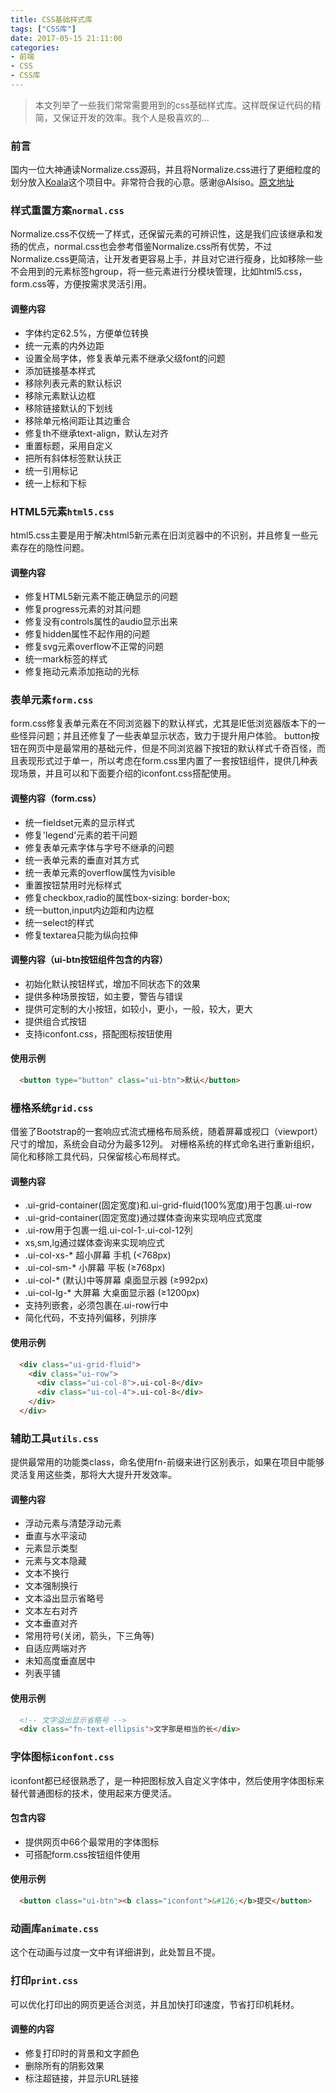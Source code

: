 ```yaml
---
title: CSS基础样式库
tags: ["CSS库"]
date: 2017-05-15 21:11:00
categories:
- 前端
- CSS
- CSS库
---
```

> 本文列举了一些我们常常需要用到的css基础样式库。这样既保证代码的精简，又保证开发的效率。我个人是极喜欢的...

<!-- more -->
### 前言
国内一位大神通读Normalize.css源码，并且将Normalize.css进行了更细粒度的划分放入[Koala](https://github.com/Alsiso/Koala)这个项目中。非常符合我的心意。感谢@Alsiso。[原文地址](http://segmentfault.com/a/1190000003055238)
### 样式重置方案`normal.css`
Normalize.css不仅统一了样式，还保留元素的可辨识性，这是我们应该继承和发扬的优点，normal.css也会参考借鉴Normalize.css所有优势，不过Normalize.css更简洁，让开发者更容易上手，并且对它进行瘦身，比如移除一些不会用到的元素标签hgroup，将一些元素进行分模块管理，比如html5.css，form.css等，方便按需求灵活引用。
#### 调整内容
- 字体约定62.5%，方便单位转换
- 统一元素的内外边距
- 设置全局字体，修复表单元素不继承父级font的问题
- 添加链接基本样式
- 移除列表元素的默认标识
- 移除元素默认边框
- 移除链接默认的下划线
- 移除单元格间距让其边重合
- 修复th不继承text-align，默认左对齐
- 重置标题，采用自定义
- 把所有斜体标签默认扶正
- 统一引用标记
- 统一上标和下标

### HTML5元素`html5.css`
html5.css主要是用于解决html5新元素在旧浏览器中的不识别，并且修复一些元素存在的隐性问题。
#### 调整内容
- 修复HTML5新元素不能正确显示的问题
- 修复progress元素的对其问题
- 修复没有controls属性的audio显示出来
- 修复hidden属性不起作用的问题
- 修复svg元素overflow不正常的问题
- 统一mark标签的样式
- 修复拖动元素添加拖动的光标

### 表单元素`form.css`
form.css修复表单元素在不同浏览器下的默认样式，尤其是IE低浏览器版本下的一些怪异问题；并且还修复了一些表单显示状态，致力于提升用户体验。
button按钮在网页中是最常用的基础元件，但是不同浏览器下按钮的默认样式千奇百怪，而且表现形式过于单一，所以考虑在form.css里内置了一套按钮组件，提供几种表现场景，并且可以和下面要介绍的iconfont.css搭配使用。
#### 调整内容（form.css）
- 统一fieldset元素的显示样式
- 修复'legend'元素的若干问题
- 修复表单元素字体与字号不继承的问题
- 统一表单元素的垂直对其方式
- 统一表单元素的overflow属性为visible
- 重置按钮禁用时光标样式
- 修复checkbox,radio的属性box-sizing: border-box;
- 统一button,input内边距和内边框
- 统一select的样式
- 修复textarea只能为纵向拉伸

#### 调整内容（ui-btn按钮组件包含的内容）
- 初始化默认按钮样式，增加不同状态下的效果
- 提供多种场景按钮，如主要，警告与错误
- 提供可定制的大小按钮，如较小，更小，一般，较大，更大
- 提供组合式按钮
- 支持iconfont.css，搭配图标按钮使用

#### 使用示例
```HTML
  <button type="button" class="ui-btn">默认</button>
```
### 栅格系统`grid.css`
借鉴了Bootstrap的一套响应式流式栅格布局系统，随着屏幕或视口（viewport）尺寸的增加，系统会自动分为最多12列。
对栅格系统的样式命名进行重新组织，简化和移除工具代码，只保留核心布局样式。
#### 调整内容
- .ui-grid-container(固定宽度)和.ui-grid-fluid(100%宽度)用于包裹.ui-row
- .ui-grid-container(固定宽度)通过媒体查询来实现响应式宽度
- .ui-row用于包裹一组.ui-col-1-.ui-col-12列
- xs,sm,lg通过媒体查询来实现响应式
- .ui-col-xs-* 超小屏幕 手机 (<768px)
- .ui-col-sm-* 小屏幕 平板 (≥768px)
- .ui-col-* (默认)中等屏幕 桌面显示器 (≥992px)
- .ui-col-lg-* 大屏幕 大桌面显示器 (≥1200px)
- 支持列嵌套，必须包裹在.ui-row行中
- 简化代码，不支持列偏移，列排序

#### 使用示例
```HTML
  <div class="ui-grid-fluid">
    <div class="ui-row">
      <div class="ui-col-8">.ui-col-8</div>
      <div class="ui-col-4">.ui-col-8</div>
    </div>
  </div>
```
### 辅助工具`utils.css`
提供最常用的功能类class，命名使用fn-前缀来进行区别表示，如果在项目中能够灵活复用这些类，那将大大提升开发效率。
#### 调整内容
- 浮动元素与清楚浮动元素
- 垂直与水平滚动
- 元素显示类型
- 元素与文本隐藏
- 文本不换行
- 文本强制换行
- 文本溢出显示省略号
- 文本左右对齐
- 文本垂直对齐
- 常用符号(关闭，箭头，下三角等)
- 自适应两端对齐
- 未知高度垂直居中
- 列表平铺

#### 使用示例
```HTML
  <!-- 文字溢出显示省略号 -->
  <div class="fn-text-ellipsis">文字那是相当的长</div>
```
### 字体图标`iconfont.css`
iconfont都已经很熟悉了，是一种把图标放入自定义字体中，然后使用字体图标来替代普通图标的技术，使用起来方便灵活。
#### 包含内容
- 提供网页中66个最常用的字体图标
- 可搭配form.css按钮组件使用

#### 使用示例
```HTML
  <button class="ui-btn"><b class="iconfont">&#126;</b>提交</button>
```
### 动画库`animate.css`
这个在动画与过度一文中有详细讲到，此处暂且不提。
### 打印`print.css`
可以优化打印出的网页更适合浏览，并且加快打印速度，节省打印机耗材。
#### 调整的内容
- 修复打印时的背景和文字颜色
- 删除所有的阴影效果
- 标注超链接，并显示URL链接
